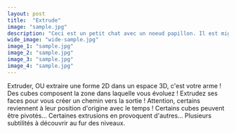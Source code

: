 ```yaml
---
layout: post
title:  "Extrude"
image: "sample.jpg"
description: "Ceci est un petit chat avec un noeud papillon. Il est mignon le petit chat. Lorem Ipsum, blahblah blah."
wide_image: "wide-sample.jpg"
image_1: "sample.jpg"
image_2: "sample.jpg"
image_3: "sample.jpg"
image_4: "sample.jpg"
---
```


Extruder, OU extraire une forme 2D dans un espace 3D, c'est votre arme
    ! Des cubes composent la zone dans laquelle vous évoluez !
    Extrudez ses faces pour vous créer un chemin vers la sortie !
    Attention, certains reviennent à leur position d'origine avec le
    temps ! Certains cubes peuvent être pivotés... Certaines
    extrusions en provoquent d'autres... Plusieurs subtilités à
    découvrir au fur des niveaux.
